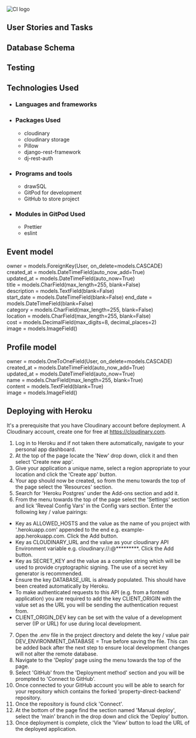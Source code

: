 ![CI logo](https://codeinstitute.s3.amazonaws.com/fullstack/ci_logo_small.png)

## User Stories and Tasks

## Database Schema

## Testing

## Technologies Used
- ### Languages and frameworks

- ### Packages Used
    - cloudinary
    - cloudinary storage
    - Pillow
    - django-rest-framework
    - dj-rest-auth

- ### Programs and tools
    - drawSQL
    - GitPod for development
    - GitHub to store project

- ### Modules in GitPod Used
    - Prettier
    - eslint

## Event model

owner = models.ForeignKey(User, on_delete=models.CASCADE)   
created_at = models.DateTimeField(auto_now_add=True)    
updated_at = models.DateTimeField(auto_now=True)    
title = models.CharField(max_length=255, blank=False)   
description = models.TextField(blank=False)   
start_date = models.DateTimeField(blank=False)
end_date = models.DateTimeField(blank=False)       
category = models.CharField(max_length=255, blank=False)    
location = models.CharField(max_length=255, blank=False)    
cost = models.DecimalField(max_digits=8, decimal_places=2)    
image = models.ImageField()    

## Profile model

owner = models.OneToOneField(User, on_delete=models.CASCADE)    
created_at = models.DateTimeField(auto_now_add=True)    
updated_at = models.DateTimeField(auto_now=True)    
name = models.CharField(max_length=255, blank=True)   
content = models.TextField(blank=True)    
image = models.ImageField()    


## Deploying with Heroku

It's a prerequisite that you have Cloudinary account before deployment.
A Cloudinary account, create one for free at https://cloudinary.com.


1. Log in to Heroku and if not taken there automatically, navigate to your personal app dashboard.
2. At the top of the page locate the 'New' drop down, click it and then select 'Create new app'.
3. Give your application a unique name, select a region appropriate to your location and click the 'Create app' button.
4. Your app should now be created, so from the menu towards the top of the page select the 'Resources' section.
5. Search for 'Heroku Postgres' under the Add-ons section and add it.
6. From the menu towards the top of the page select the 'Settings' section and lick 'Reveal Config Vars' in the Config vars section. Enter the following key / value pairings:
- Key as ALLOWED_HOSTS and the value as the name of you project with '.herokuapp.com' appended to the end e.g. example-app.herokuapp.com. Click the Add button.
- Key as CLOUDINARY_URL and the value as your cloudinary API Environment variable e.g. cloudinary://**************:**************@*********. Click the Add button.
- Key as SECRET_KEY and the value as a complex string which will be used to provide cryptographic signing. The use of a secret key generator is recommended.
- Ensure the key DATABASE_URL is already populated. This should have been created automatically by Heroku.
- To make authenticated requests to this API (e.g. from a fontend application) you are required to add the key CLIENT_ORIGIN with the value set as the URL you will be sending the authentication request from.
- CLIENT_ORIGIN_DEV key can be set with the value of a development server (IP or URL) for use during local development.
7. Open the .env file in the project directory and delete the key / value pair DEV_ENVIRONMENT_DATABASE = True before saving the file. This can be added back after the next step to ensure local development changes will not alter the remote database.
8. Navigate to the 'Deploy' page using the menu towards the top of the page.
9. Select 'GitHub' from the 'Deployment method' section and you will be prompted to 'Connect to GitHub'.
10. Once connected to your GitHub account you will be able to search for your repository which contains the forked 'property-direct-backend' repository.
11. Once the repository is found click 'Connect'.
12. At the bottom of the page find the section named 'Manual deploy', select the 'main' branch in the drop down and click the 'Deploy' button.
13. Once deployment is complete, click the 'View' button to load the URL of the deployed application.
